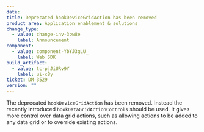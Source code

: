 ```yaml
---
date:
title: Deprecated hookDeviceGridAction has been removed
product_area: Application enablement & solutions
change_type:
  - value: change-inv-3bw8e
    label: Announcement
component:
  - value: component-YbYJ3gLU_
    label: Web SDK
build_artifact:
  - value: tc-pjJiURv9Y
    label: ui-c8y
ticket: DM-3529
version: ""
---
```


The deprecated `hookDeviceGridAction` has been removed. Instead the recently introduced `hookDataGridActionControls` should be used. It gives more control over data grid actions, such as allowing actions to be added to any data grid or to override existing actions.
